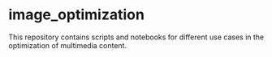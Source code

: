 # image_optimization
This repository contains scripts and notebooks for different use cases in the optimization of multimedia content.
